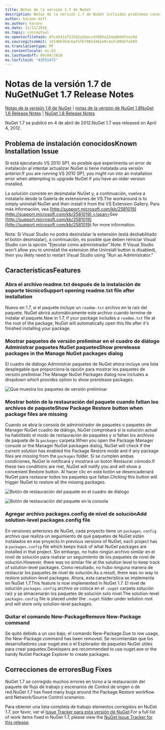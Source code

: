 ```yaml
---
title: Notas de la versión 1.7 de NuGet
description: Notas de la versión 1.7 de NuGet incluidos problemas conocidos, correcciones de errores, características agregadas y dcr.
author: karann-msft
ms.author: karann
ms.date: 11/11/2016
ms.topic: conceptual
ms.openlocfilehash: 07cd541ef215d2a1bacc45995a22dadb6dfeac6d
ms.sourcegitcommit: 1d1406764c6af5fb7801d462e0c4afc9092fa569
ms.translationtype: MT
ms.contentlocale: es-ES
ms.lasthandoff: 09/04/2018
ms.locfileid: "43551472"
---
```

# <a name="nuget-17-release-notes"></a><span data-ttu-id="7ba28-103">Notas de la versión 1.7 de NuGet</span><span class="sxs-lookup"><span data-stu-id="7ba28-103">NuGet 1.7 Release Notes</span></span>

<span data-ttu-id="7ba28-104">[Notas de la versión 1.6 de NuGet](../release-notes/nuget-1.6.md) | [notas de la versión de NuGet 1.8](../release-notes/nuget-1.8.md)</span><span class="sxs-lookup"><span data-stu-id="7ba28-104">[NuGet 1.6 Release Notes](../release-notes/nuget-1.6.md) | [NuGet 1.8 Release Notes](../release-notes/nuget-1.8.md)</span></span>

<span data-ttu-id="7ba28-105">NuGet 1.7 se publicó en 4 de abril de 2012.</span><span class="sxs-lookup"><span data-stu-id="7ba28-105">NuGet 1.7 was released on April 4, 2012.</span></span>

## <a name="known-installation-issue"></a><span data-ttu-id="7ba28-106">Problema de instalación conocidos</span><span class="sxs-lookup"><span data-stu-id="7ba28-106">Known Installation Issue</span></span>
<span data-ttu-id="7ba28-107">Si está ejecutando VS 2010 SP1, es posible que experimenta un error de instalación al intentar actualizar NuGet si tiene instalada una versión anterior.</span><span class="sxs-lookup"><span data-stu-id="7ba28-107">If you are running VS 2010 SP1, you might run into an installation error when attempting to upgrade NuGet if you have an older version installed.</span></span>

<span data-ttu-id="7ba28-108">La solución consiste en desinstalar NuGet y, a continuación, vuelva a instalarlo desde la Galería de extensiones de VS.</span><span class="sxs-lookup"><span data-stu-id="7ba28-108">The workaround is to simply uninstall NuGet and then install it from the VS Extension Gallery.</span></span>  <span data-ttu-id="7ba28-109">Para más información, vea [http://support.microsoft.com/kb/2581019](http://support.microsoft.com/kb/2581019).</span><span class="sxs-lookup"><span data-stu-id="7ba28-109">See [http://support.microsoft.com/kb/2581019](http://support.microsoft.com/kb/2581019) for more information.</span></span>

<span data-ttu-id="7ba28-110">Nota: Si Visual Studio no podrá desinstalar la extensión (está deshabilitado el botón desinstalar), a continuación, es posible que deben reiniciar Visual Studio con la opción "Ejecutar como administrador".</span><span class="sxs-lookup"><span data-stu-id="7ba28-110">Note: If Visual Studio won't allow you to uninstall the extension (the Uninstall button is disabled), then you likely need to restart Visual Studio using "Run as Administrator."</span></span>

## <a name="features"></a><span data-ttu-id="7ba28-111">Características</span><span class="sxs-lookup"><span data-stu-id="7ba28-111">Features</span></span>

### <a name="support-opening-readmetxt-file-after-installation"></a><span data-ttu-id="7ba28-112">Abra el archivo readme.txt después de la instalación de soporte técnico</span><span class="sxs-lookup"><span data-stu-id="7ba28-112">Support opening readme.txt file after installation</span></span>
<span data-ttu-id="7ba28-113">Nuevo en 1.7, si el paquete incluye un `readme.txt` archivo en la raíz del paquete, NuGet abrirá automáticamente este archivo cuando termine de instalar el paquete.</span><span class="sxs-lookup"><span data-stu-id="7ba28-113">New in 1.7, if your package includes a `readme.txt` file at the root of the package, NuGet will automatically open this file after it's finished installing your package.</span></span>

### <a name="show-prerelease-packages-in-the-manage-nuget-packages-dialog"></a><span data-ttu-id="7ba28-114">Mostrar paquetes de versión preliminar en el cuadro de diálogo Administrar paquetes NuGet paquetes</span><span class="sxs-lookup"><span data-stu-id="7ba28-114">Show prerelease packages in the Manage NuGet packages dialog</span></span>
<span data-ttu-id="7ba28-115">El cuadro de diálogo Administrar paquetes de NuGet ahora incluye una lista desplegable que proporciona la opción para mostrar los paquetes de versión preliminar.</span><span class="sxs-lookup"><span data-stu-id="7ba28-115">The Manage NuGet Packages dialog now includes a dropdown which provides option to show prerelease packages.</span></span>

![Que muestra los paquetes de versión preliminar](./media/prerelease-dropdown.png)

### <a name="show-package-restore-button-when-package-files-are-missing"></a><span data-ttu-id="7ba28-117">Mostrar botón de la restauración del paquete cuando faltan los archivos de paquete</span><span class="sxs-lookup"><span data-stu-id="7ba28-117">Show Package Restore button when package files are missing</span></span>
<span data-ttu-id="7ba28-118">Cuando se abra la consola de administrador de paquetes o paquetes de Manager NuGet cuadro de diálogo, NuGet comprobará si la solución actual ha habilitado el modo de restauración de paquetes y si faltan los archivos de paquete de la `packages` carpeta.</span><span class="sxs-lookup"><span data-stu-id="7ba28-118">When you open the Package Manager console or the Manager NuGet packages dialog, NuGet will check if the current solution has enabled the Package Restore mode and if any package files are missing from the `packages` folder.</span></span> <span data-ttu-id="7ba28-119">Si se cumplen ambas condiciones, NuGet le notificará y mostrará un botón Restaurar cómodo.</span><span class="sxs-lookup"><span data-stu-id="7ba28-119">If these two conditions are met, NuGet will notify you and will show a convenient Restore button.</span></span> <span data-ttu-id="7ba28-120">Al hacer clic en este botón se desencadenará NuGet para restaurar todos los paquetes que faltan.</span><span class="sxs-lookup"><span data-stu-id="7ba28-120">Clicking this button will trigger NuGet to restore all the missing packages.</span></span>

![Botón de restauración del paquete en el cuadro de diálogo](./media/packagerestore-dialog.png)

![Botón de restauración del paquete en la consola](./media/packagerestore-console.png)

### <a name="add-solution-level-packagesconfig-file"></a><span data-ttu-id="7ba28-123">Agregar archivo packages.config de nivel de solución</span><span class="sxs-lookup"><span data-stu-id="7ba28-123">Add solution-level packages.config file</span></span>
<span data-ttu-id="7ba28-124">En versiones anteriores de NuGet, cada proyecto tiene un `packages.config` archivo que realiza un seguimiento de qué paquetes de NuGet están instalados en ese proyecto.</span><span class="sxs-lookup"><span data-stu-id="7ba28-124">In previous versions of NuGet, each project has a `packages.config` file which keeps track of what NuGet packages are installed in that project.</span></span> <span data-ttu-id="7ba28-125">Sin embargo, no hubo ningún archivo similar en el nivel de solución para realizar un seguimiento de los paquetes de nivel de solución.</span><span class="sxs-lookup"><span data-stu-id="7ba28-125">However, there was no similar file at the solution level to keep track of solution-level packages.</span></span> <span data-ttu-id="7ba28-126">Como resultado, no hubo ninguna manera de restaurar los paquetes de nivel de solución.</span><span class="sxs-lookup"><span data-stu-id="7ba28-126">As a result, there was no way to restore solution-level packages.</span></span>
<span data-ttu-id="7ba28-127">Ahora, esta característica se implementa en NuGet 1.7.</span><span class="sxs-lookup"><span data-stu-id="7ba28-127">This feature is now implemented in NuGet 1.7.</span></span> <span data-ttu-id="7ba28-128">El nivel de solución `packages.config` archivo se coloca en el `.nuget` carpeta solución raíz y se almacenarán los paquetes de solución solo nivel.</span><span class="sxs-lookup"><span data-stu-id="7ba28-128">The solution-level `packages.config` file is placed under the `.nuget` folder under solution root and will store only solution-level packages.</span></span>

### <a name="remove-new-package-command"></a><span data-ttu-id="7ba28-129">Quitar el comando New-Package</span><span class="sxs-lookup"><span data-stu-id="7ba28-129">Remove New-Package command</span></span>
<span data-ttu-id="7ba28-130">Se quitó debido a un uso bajo, el comando New-Package.</span><span class="sxs-lookup"><span data-stu-id="7ba28-130">Due to low usage, the New-Package command has been removed.</span></span> <span data-ttu-id="7ba28-131">Se recomiendan que los desarrolladores usar nuget.exe o el Explorador de paquetes NuGet útiles para crear paquetes.</span><span class="sxs-lookup"><span data-stu-id="7ba28-131">Developers are recommended to use nuget.exe or the handy NuGet Package Explorer to create packages.</span></span>

## <a name="bug-fixes"></a><span data-ttu-id="7ba28-132">Correcciones de errores</span><span class="sxs-lookup"><span data-stu-id="7ba28-132">Bug Fixes</span></span>
<span data-ttu-id="7ba28-133">NuGet 1.7 se corregido muchos errores en torno a la restauración del paquete de flujo de trabajo y escenarios de Control de origen o de red.</span><span class="sxs-lookup"><span data-stu-id="7ba28-133">NuGet 1.7 has fixed many bugs around the Package Restore workflow and Network/Source Control scenarios.</span></span>

<span data-ttu-id="7ba28-134">Para obtener una lista completa de trabajo elementos corregidos en NuGet 1.7, por favor, ver el [Issue Tracker para esta versión de NuGet](http://nuget.codeplex.com/workitem/list/advanced?keyword=&status=Closed&type=All&priority=All&release=NuGet%201.7&assignedTo=All&component=All&sortField=Votes&sortDirection=Descending&page=0).</span><span class="sxs-lookup"><span data-stu-id="7ba28-134">For a full list of work items fixed in NuGet 1.7, please view the [NuGet Issue Tracker for this release](http://nuget.codeplex.com/workitem/list/advanced?keyword=&status=Closed&type=All&priority=All&release=NuGet%201.7&assignedTo=All&component=All&sortField=Votes&sortDirection=Descending&page=0).</span></span>
